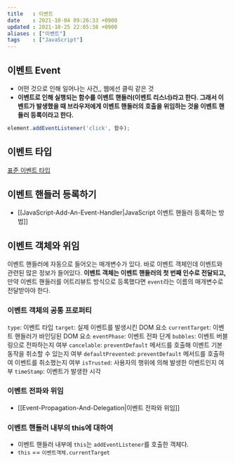 ```yaml
---
title   : 이벤트
date    : 2021-10-04 09:26:33 +0900
updated : 2021-10-25 22:05:38 +0900
aliases : ["이벤트"] 
tags    : ["JavaScript"]
---
```

## 이벤트 Event 
- 어떤 것으로 인해 일어나는 사건,, 웹에선 클릭 같은 것 
- **이벤트로 인해 실행되는 함수를 이벤트 핸들러(이벤트 리스너)라고 한다. 그래서 이벤트가 발생했을 때 브라우저에게 이벤트 핸들러의 호출을 위임하는 것을 이벤트 핸들러 등록이라고 한다.** 
```javascript
element.addEventListener('click', 함수);
```

## 이벤트 타입
[표준 이벤트 타입](https://developer.mozilla.org/ko/docs/Web/Events#%EA%B0%80%EC%9E%A5_%EC%9D%BC%EB%B0%98%EC%A0%81%EC%9D%B8_%EC%B9%B4%ED%85%8C%EA%B3%A0%EB%A6%AC)  

## 이벤트 핸들러 등록하기  
- [[JavaScript-Add-An-Event-Handler|JavaScript 이벤트 핸들러 등록하는 방법]]

## 이벤트 객체와 위임 
이벤트 핸들러에 자동으로 들어오는 매개변수가 있다. 바로 이벤트 객체인데 이벤트와 관련된 많은 정보가 들어있다. **이벤트 객체는 이벤트 핸들러의 첫 번째 인수로 전달되고,** 만약 이벤트 핸들러를 어트리뷰트 방식으로 등록했다면 `event`라는 이름의 매개변수로 전달받아야 한다.

### 이벤트 객체의 공통 프로퍼티
`type`: 이벤트 타입
`target`: 실제 이벤트를 발생시킨 DOM 요소
`currentTarget`: 이벤트 핸들러가 바인딩된 DOM 요소
`eventPhase`: 이벤트 전파 단계 
`bubbles`: 이벤트 버블링으로 전파하는지 여부
`cancelable`: `preventDefault` 메서드를 호출해 이벤트 기본 동작을 취소할 수 있는지 여부 
 `defaultPrevented`: `preventDefault` 메서드를 호출하여 이벤트를 취소했는지 여부
 `isTrusted`: 사용자의 행위에 의해 발생한 이벤트인지 여부 
  `timeStamp`: 이벤트가 발생한 시각 
	
### 이벤트 전파와 위임 
- [[Event-Propagation-And-Delegation|이벤트 전파와 위임]]


### 이벤트 핸들러 내부의 this에 대하여 
- 이벤트 핸들러 내부에 `this`는 `addEventListener`를 호출한 객체다. 
- `this` == `이벤트객체.currentTarget`  

